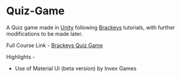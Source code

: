 # Quiz-Game
A Quiz game made in [Unity](http://unity3d.com/) following [Brackeys](http://youtube.com/user/Brackeys) tutorials, with further modifications to be made later.

Full Course Link - [Brackeys Quiz Game](https://www.youtube.com/playlist?list=PLPV2KyIb3jR7ucA2yo5pjvKY0cJmNTq2L)

Highlights - 

* Use of Material UI (beta version) by Invex Games 
